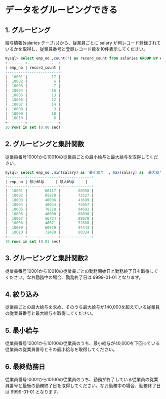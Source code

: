 # データをグルーピングできる

## 1. グルーピング

給与情報(salaries テーブル)から、従業員ごとに salary が何レコード登録されているかを取得し、従業員番号と登録レコード数を10件表示してください。

```sql
mysql> select emp_no ,count(*) as record_count from salaries GROUP BY emp_no LIMIT 10;
+--------+--------------+
| emp_no | record_count |
+--------+--------------+
|  10001 |           17 |
|  10002 |            6 |
|  10003 |            7 |
|  10004 |           16 |
|  10005 |           13 |
|  10006 |           12 |
|  10007 |           14 |
|  10008 |            3 |
|  10009 |           18 |
|  10010 |            6 |
+--------+--------------+
10 rows in set (0.00 sec)
```

## 2. グルーピングと集計関数

従業員番号10001から10010の従業員ごとの最小給与と最大給与を取得してください。

```sql
mysql> select emp_no ,min(salary) as '最小給与' , max(salary) as '最大給与' from salaries where emp_no BETWEEN 10001 and 10010 group by emp_no;
+--------+--------------+--------------+
| emp_no | 最小給与     | 最大給与     |
+--------+--------------+--------------+
|  10001 |        60117 |        88958 |
|  10002 |        65828 |        72527 |
|  10003 |        40006 |        43699 |
|  10004 |        40054 |        74057 |
|  10005 |        78228 |        94692 |
|  10006 |        40000 |        60098 |
|  10007 |        56724 |        88070 |
|  10008 |        46671 |        52668 |
|  10009 |        60929 |        94443 |
|  10010 |        72488 |        80324 |
+--------+--------------+--------------+
10 rows in set (0.01 sec)
```


## 3. グルーピングと集計関数2

従業員番号10001から10010の従業員ごとの勤務開始日と勤務終了日を取得してください。なお勤務中の場合、勤務終了日は 9999-01-01 となります。



## 4. 絞り込み

従業員ごとの最大給与を求め、そのうち最大給与が140,000を超えている従業員の従業員番号と最大給与を取得してください。

## 5. 最小給与

従業員番号10001から10100の従業員のうち、最小給与が40,000を下回っている従業員の従業員番号とその最小給与を取得してください。

## 6. 最終勤務日

従業員番号10001から10100の従業員のうち、勤務が終了している従業員の従業員番号と最後の勤務終了日を取得してください。なお勤務中の場合、勤務終了日は 9999-01-01 となります。